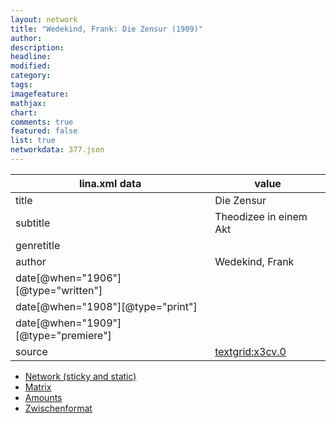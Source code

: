 ```yaml
---
layout: network
title: "Wedekind, Frank: Die Zensur (1909)"
author:
description:
headline:
modified:
category:
tags:
imagefeature: 
mathjax: 
chart: 
comments: true
featured: false
list: true
networkdata: 377.json
---
```

lina.xml data  | value
------------- | -------------
title|Die Zensur
subtitle|Theodizee in einem Akt
genretitle|
author|Wedekind, Frank
date[@when="1906"][@type="written"]|
date[@when="1908"][@type="print"]|
date[@when="1909"][@type="premiere"]|
source|[textgrid:x3cv.0](https://textgridlab.org/1.0/tgcrud-public/rest/textgrid:x3cv.0/data)



* [Network (sticky and static)](/linas/network377)
* [Matrix](/linas/matrix377)
* [Amounts](/linas/amount377)
* [Zwischenformat](/linas/lina377 )
